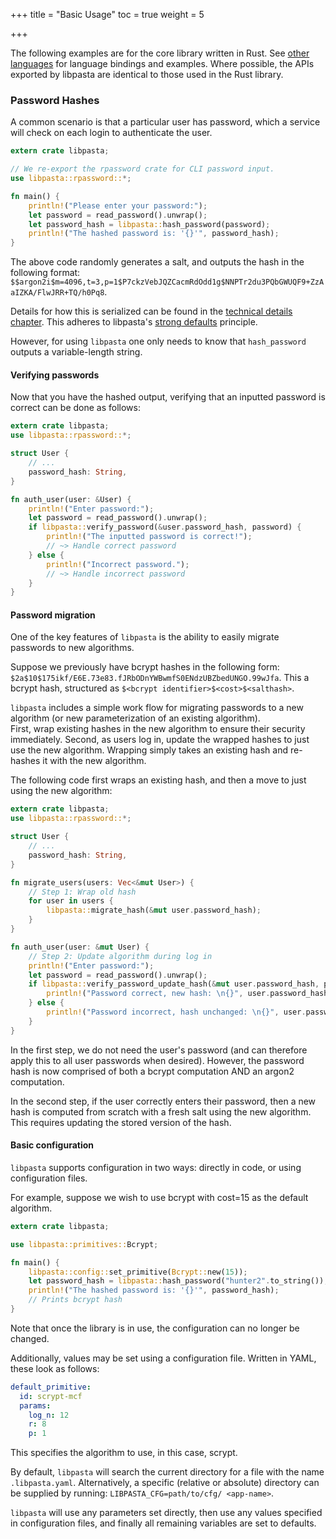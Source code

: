+++
title = "Basic Usage"
toc = true
weight = 5

+++

The following examples are for the core library written in Rust. See [other languages](../../other-languages/)
for language bindings and examples. Where possible, the APIs exported by libpasta are
identical to those used in the Rust library.

### Password Hashes

A common scenario is that a particular user has password, which a service will check on each login to authenticate the user.

```rust
extern crate libpasta;

// We re-export the rpassword crate for CLI password input.
use libpasta::rpassword::*;

fn main() {
    println!("Please enter your password:");
    let password = read_password().unwrap();
    let password_hash = libpasta::hash_password(password);
    println!("The hashed password is: '{}'", password_hash);
}

```

The above code randomly generates a salt, and outputs the hash in the following format:
`$$argon2i$m=4096,t=3,p=1$P7ckzVebJQZCacmRdOdd1g$NNPTr2du3PQbGWUQF9+ZzAaIZKA/FlwJRR+TQ/h0Pq8`.

Details for how this is serialized can be found in the [technical details chapter](../../technical-details/phc-string-format/). This adheres to libpasta's [strong defaults](../what-is-libpasta#secure-by-default) principle.

However, for using `libpasta` one only needs to know that `hash_password`
outputs a variable-length string.

#### Verifying passwords

Now that you have the hashed output, verifying that an inputted password is correct can be done as follows:


```rust
extern crate libpasta;
use libpasta::rpassword::*;

struct User {
    // ...
    password_hash: String,
}

fn auth_user(user: &User) {
    println!("Enter password:");
    let password = read_password().unwrap();
    if libpasta::verify_password(&user.password_hash, password) {
        println!("The inputted password is correct!");
        // ~> Handle correct password
    } else {
        println!("Incorrect password.");
        // ~> Handle incorrect password
    }
}

```

#### Password migration

One of the key features of `libpasta` is the ability to easily migrate passwords
to new algorithms.

Suppose we previously have bcrypt hashes in the following form:
`$2a$10$175ikf/E6E.73e83.fJRbODnYWBwmfS0ENdzUBZbedUNGO.99wJfa`.
This a bcrypt hash, structured as `$<bcrypt identifier>$<cost>$<salthash>`.

`libpasta` includes a simple work flow for migrating passwords to a new
algorithm (or new parameterization of an existing algorithm).  
First, wrap existing hashes in the new algorithm to ensure their 
security immediately. Second, as users log in, update the wrapped hashes to just
use the new algorithm. Wrapping simply takes an existing hash and re-hashes it 
with the new algorithm. 

The following code first wraps an existing hash, and then a move to just using
the new algorithm:

```rust
extern crate libpasta;
use libpasta::rpassword::*;

struct User {
    // ...
    password_hash: String,
}

fn migrate_users(users: Vec<&mut User>) {
    // Step 1: Wrap old hash
    for user in users {
        libpasta::migrate_hash(&mut user.password_hash);
    }
}

fn auth_user(user: &mut User) {
    // Step 2: Update algorithm during log in
    println!("Enter password:");
    let password = read_password().unwrap();
    if libpasta::verify_password_update_hash(&mut user.password_hash, password) {
        println!("Password correct, new hash: \n{}", user.password_hash);
    } else {
        println!("Password incorrect, hash unchanged: \n{}", user.password_hash);
    }
}
```

In the first step, we do not need the user's password (and can therefore
apply this to all user passwords when desired). However, the password hash is now
comprised of both a bcrypt computation AND an argon2 computation.

In the second step, if the user correctly enters their password, then a new hash
is computed from scratch with a fresh salt using the new algorithm. This
requires updating the stored version of the hash.

#### Basic configuration

`libpasta` supports configuration in two ways: directly in code, or using
configuration files.

For example, suppose we wish to use bcrypt with cost=15 as the default algorithm.

```rust
extern crate libpasta;

use libpasta::primitives::Bcrypt;

fn main() {
    libpasta::config::set_primitive(Bcrypt::new(15));
    let password_hash = libpasta::hash_password("hunter2".to_string());
    println!("The hashed password is: '{}'", password_hash);
    // Prints bcrypt hash
}
```

Note that once the library is in use, the configuration can no longer be
changed.

Additionally, values may be set using a configuration file. Written in YAML,
these look as follows:

```yaml
default_primitive:
  id: scrypt-mcf
  params: 
    log_n: 12
    r: 8
    p: 1
```

This specifies the algorithm to use, in this case, scrypt.

By default, `libpasta` will search the current directory for a file with the name
`.libpasta.yaml`. Alternatively, a specific (relative or absolute) directory
can be supplied by running: `LIBPASTA_CFG=path/to/cfg/ <app-name>`.

`libpasta` will use any parameters set directly, then use any values
specified in configuration files, and finally all remaining variables are set
to defaults.
